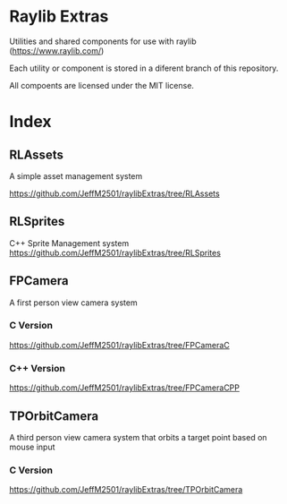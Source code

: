 # Raylib Extras
Utilities and shared components for use with raylib (https://www.raylib.com/)

Each utility or component is stored in a diferent branch of this repository.

All compoents are licensed under the MIT license.

# Index

## RLAssets
A simple asset management system

https://github.com/JeffM2501/raylibExtras/tree/RLAssets

## RLSprites
C++ Sprite Management system
https://github.com/JeffM2501/raylibExtras/tree/RLSprites

## FPCamera
A first person view camera system
### C Version
https://github.com/JeffM2501/raylibExtras/tree/FPCameraC

### C++ Version
https://github.com/JeffM2501/raylibExtras/tree/FPCameraCPP

## TPOrbitCamera
A third person view camera system that orbits a target point based on mouse input
### C Version
https://github.com/JeffM2501/raylibExtras/tree/TPOrbitCamera


